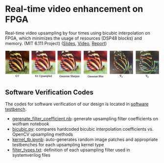 # Real-time video enhancement on FPGA
Real-time video upsampling by four times using bicubic interpolation on FPGA, which minimizes the usage of resources (DSP48 blocks) and memory. (MIT 6.111 Project) ([Slides](https://github.com/sjb565/Fpgesture-controlled-video-enhancement/blob/main/Project%20Presentation.pdf), [Video](https://www.youtube.com/watch?v=FiGxE-KXj5g), [Report](report.pdf))  

![Sample Results from the Hardware Implementation on FPGA](<sample_result.png>)

## Software Verification Codes
The codes for software verification of our design is located in [software testbench](<software testbench>).
* [gerenate_filter_coefficient.nb](https://github.com/sjb565/fpga-video-enhancement/blob/main/software%20testbench/generate_filter_coefficient.nb): generate upsampling filter coefficients on wolfram notebook
* [bicubic.py](https://github.com/sjb565/fpga-video-enhancement/blob/main/software%20testbench/bicubic.py): compares hardcoded bicubic interpolation coefficients vs. OpenCV upsampling methods
* [kernel_tb.ipynb](https://github.com/sjb565/fpga-video-enhancement/blob/main/software%20testbench/kernel_tb.ipynb): auto-generates random image patches and appropriate testbenches for each upsampling kernel type
* [filter_types.txt](https://github.com/sjb565/fpga-video-enhancement/blob/main/software%20testbench/filter_types.txt): definition of each upsampling filter used in systemverilog files
